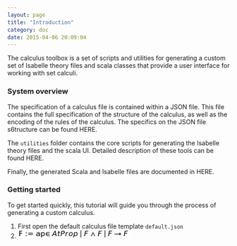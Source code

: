 ```yaml
---
layout: page
title: "Introduction"
category: doc
date: 2015-04-06 20:09:04
---
```


The calculus toolbox is a set of scripts and utilities for generating a custom set of Isabelle theory files and scala classes that provide a user interface for working with set calculi.

### System overview

The specification of a calculus file is contained within a JSON file. This file contains the full specification of the structure of the calculus, as well as the encoding of the rules of the calculus. The specifics on the JSON file s6tructure can be found HERE.

The `utilities` folder contains the core scripts for generating the Isabelle theory files and the scala UI. Detailed description of these tools can be found HERE.

Finally, the generated Scala and Isabelle files are documented in HERE.

### Getting started

To get started quickly, this tutorial will guide you through the process of generating a custom calculus.

1. First open the default calculus file template `default.json`
2. ![F := ap ∈ AtProp | F ∧ F | F → F](/_files/intro1.png)
 
